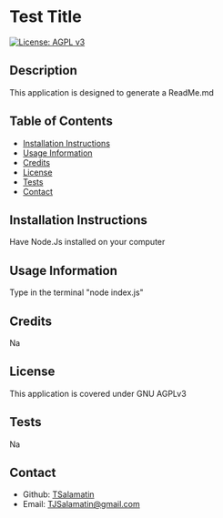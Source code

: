 # Test Title
[![License: AGPL v3](https://img.shields.io/badge/License-AGPL_v3-blue.svg)](https://www.gnu.org/licenses/agpl-3.0)

## Description

This application is designed to generate a ReadMe.md

## Table of Contents

- [Installation Instructions](#installation-instructions)
- [Usage Information](#usage-information)
- [Credits](#credits)
- [License](#license)
- [Tests](#tests)
- [Contact](#contact)

## Installation Instructions

Have Node.Js installed on your computer

## Usage Information

Type in the terminal "node index.js"

## Credits

Na

## License

This application is covered under GNU AGPLv3

## Tests

Na

## Contact

- Github: [TSalamatin](https://github.com/TSalamatin)
- Email: [TJSalamatin@gmail.com](mailto:TJSalamatin@gmail.com)
